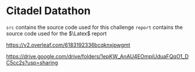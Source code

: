 # Citadel Datathon

`src` contains the source code used for this challenge
`report` contains the source code used for the $\Latex$ report

https://v2.overleaf.com/6183192336bcqknxjpwgmt

https://drive.google.com/drive/folders/1epKW_AnAU4EOmpiUduaFQqO1_DC5cc2s?usp=sharing


